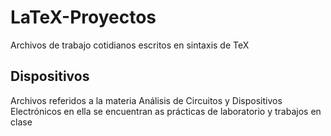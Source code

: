 # LaTeX-Proyectos

Archivos de trabajo cotidianos escritos en sintaxis de TeX


## Dispositivos

Archivos referidos a la materia Análisis de Circuitos y Dispositivos Electrónicos en ella se encuentran as prácticas de laboratorio y trabajos en clase 
